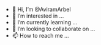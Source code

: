 - 👋 Hi, I’m @AviramArbel
- 👀 I’m interested in ...
- 🌱 I’m currently learning ...
- 💞️ I’m looking to collaborate on ...
- 📫 How to reach me ...

<!---
AviramArbel/AviramArbel is a ✨ special ✨ repository because its `README.md` (this file) appears on your GitHub profile.
You can click the Preview link to take a look at your changes.
--->
